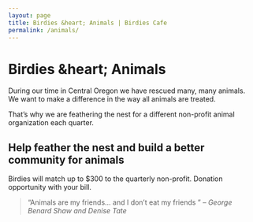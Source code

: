 ```yaml
---
layout: page
title: Birdies &heart; Animals | Birdies Cafe
permalink: /animals/
---
```


# Birdies &heart; Animals

During our time in Central Oregon we have rescued many, many animals.  We want to make a difference in the way all animals are treated. 

That’s why we are feathering the nest for a different  non-profit animal organization each quarter.

<logo>

## Help feather the nest and build a better community for animals

Birdies will match up to $300 to the quarterly non-profit. Donation opportunity with your bill.

<humane society image>

> “Animals are my friends… and I don’t eat my friends ” 
<cite>– George Benard Shaw and Denise Tate</cite>